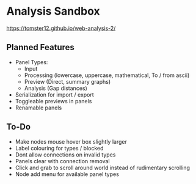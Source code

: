 # Analysis Sandbox

https://tomster12.github.io/web-analysis-2/

## Planned Features

- Panel Types:
  - Input
  - Processing (lowercase, uppercase, mathematical, To / from ascii)
  - Preview (Direct, summary graphs)
  - Analysis (Gap distances)
- Serialization for import / export
- Toggleable previews in panels
- Renamable panels

## To-Do

- Make nodes mouse hover box slightly larger
- Label colouring for types / blocked
- Dont allow connections on invalid types
- Panels clear with connection removal
- Click and grab to scroll around world instead of rudimentary scrolling
- Node add menu for available panel types
